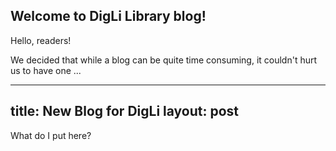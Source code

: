 ## Welcome to DigLi Library blog!

Hello, readers!

We decided that while a blog can be quite time consuming, it couldn't hurt us to have one ...

---
title: New Blog for DigLi
layout: post
---

What do I put here?
